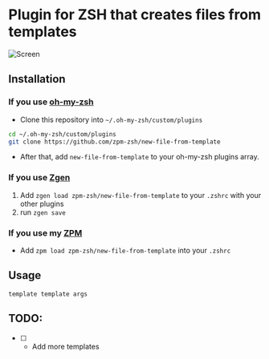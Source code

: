 # Plugin for ZSH that creates files from templates

![Screen](record.gif)

## Installation

### If you use [oh-my-zsh](https://github.com/robbyrussell/oh-my-zsh)

* Clone this repository into `~/.oh-my-zsh/custom/plugins`

```bash
cd ~/.oh-my-zsh/custom/plugins
git clone https://github.com/zpm-zsh/new-file-from-template
```

* After that, add `new-file-from-template` to your oh-my-zsh plugins array.

### If you use [Zgen](https://github.com/tarjoilija/zgen)

1. Add `zgen load zpm-zsh/new-file-from-template` to your `.zshrc` with your other plugins
2. run `zgen save`

### If you use my [ZPM](https://github.com/zpm-zsh/zpm)

* Add `zpm load zpm-zsh/new-file-from-template` into your `.zshrc`

## Usage

`template template args`

## TODO:

* [ ] - Add more templates

